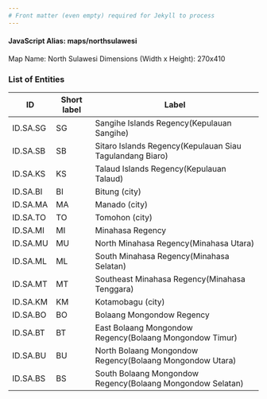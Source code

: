 ```yaml
---
# Front matter (even empty) required for Jekyll to process
---
```


#### JavaScript Alias: maps/northsulawesi

Map Name: North Sulawesi
Dimensions (Width x Height): 270x410





### List of Entities

ID | Short label | Label
---|---|---|
ID.SA.SG|SG|Sangihe Islands Regency(Kepulauan Sangihe)
ID.SA.SB|SB|Sitaro Islands Regency(Kepulauan Siau Tagulandang Biaro)
ID.SA.KS|KS|Talaud Islands Regency(Kepulauan Talaud)
ID.SA.BI|BI|Bitung (city)
ID.SA.MA|MA|Manado (city)
ID.SA.TO|TO|Tomohon (city)
ID.SA.MI|MI|Minahasa Regency
ID.SA.MU|MU|North Minahasa Regency(Minahasa Utara)
ID.SA.ML|ML|South Minahasa Regency(Minahasa Selatan)
ID.SA.MT|MT|Southeast Minahasa Regency(Minahasa Tenggara)
ID.SA.KM|KM|Kotamobagu (city)
ID.SA.BO|BO|Bolaang Mongondow Regency
ID.SA.BT|BT|East Bolaang Mongondow Regency(Bolaang Mongondow Timur)
ID.SA.BU|BU|North Bolaang Mongondow Regency(Bolaang Mongondow Utara)
ID.SA.BS|BS|South Bolaang Mongondow Regency(Bolaang Mongondow Selatan)